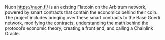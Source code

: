 Nuon https://nuon.fi/ is an existing Flatcoin on the Arbitrum network, powered by smart contracts that contain the economics behind their coin.  The project includes bringing over these smart contracts to the Base Goerli network, modifying the contracts, understanding the math behind the protocol’s economic theory, creating a front end, and calling a Chainlink Oracle.
